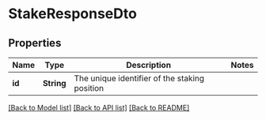 # StakeResponseDto

## Properties

Name | Type | Description | Notes
------------ | ------------- | ------------- | -------------
**id** | **String** | The unique identifier of the staking position | 

[[Back to Model list]](../README.md#documentation-for-models) [[Back to API list]](../README.md#documentation-for-api-endpoints) [[Back to README]](../README.md)


